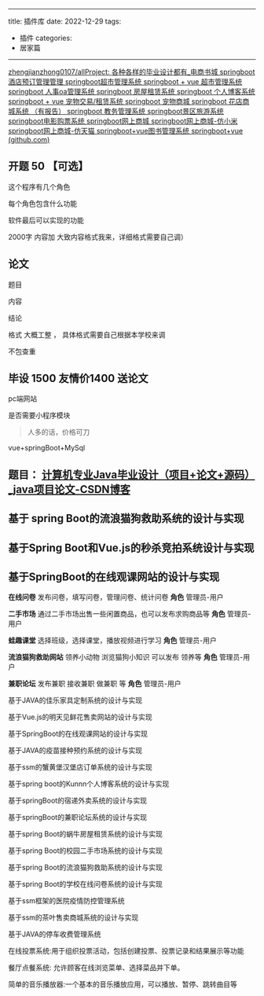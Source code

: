 
---
title: 插件库
date: 2022-12-29
tags:
 - 插件
categories:
 -  居家篇
---

[zhengjianzhong0107/allProject: 各种各样的毕业设计都有_电商书城 springboot酒店预订管理管理 springboot超市管理系统 springboot + vue 超市管理系统 springboot 人事oa管理系统 springboot 房屋租赁系统 springboot 个人博客系统 springboot + vue 宠物交易/租赁系统 springboot 宠物商城 springboot 花店商城系统 （有报告） springboot 教务管理系统 springboot景区旅游系统 springboot电影购票系统 springboot网上商城 springboot网上商城-仿小米 springboot网上商城-仿天猫 springboot+vue图书管理系统 springboot+vue (github.com)](https://github.com/zhengjianzhong0107/allProject)



## 开题  50  【可选】

这个程序有几个角色

每个角色包含什么功能

软件最后可以实现的功能

2000字    内容加 大致内容格式我来，详细格式需要自己调）

## 论文  

题目



内容            

结论



格式			 大概工整  ， 具体格式需要自己根据本学校来调

不包查重

## 毕设 1500       友情价1400 送论文

pc端网站

是否需要小程序模块



> 人多的话，价格可刀  

 



vue+springBoot+MySql





## 题目： [计算机专业Java毕业设计（项目+论文+源码）_java项目论文-CSDN博客](https://blog.csdn.net/Java___interview/article/details/118751271)

## 基于 spring Boot的流浪猫狗救助系统的设计与实现 

## 基于Spring Boot和Vue.js的秒杀竞拍系统设计与实现

## 基于SpringBoot的在线观课网站的设计与实现













**在线问卷**	 发布问卷，填写问卷，管理问卷、统计问卷    **角色** 管理员-用户

**二手市场**     通过二手市场出售一些闲置商品，也可以发布求购商品等      **角色** 管理员-用户

**蛙趣课堂**	 选择班级，选择课堂，播放视频进行学习   **角色** 管理员-用户

**流浪猫狗救助网站**      领养小动物   浏览猫狗小知识  可以发布 领养等   **角色** 管理员-用户

**兼职论坛**      发布兼职  接收兼职  做兼职  等   **角色** 管理员-用户







基于JAVA的佳乐家具定制系统的设计与实现

基于Vue.js的明天见鲜花售卖网站的设计与实现

基于SpringBoot的在线观课网站的设计与实现

基于JAVA的疫苗接种预约系统的设计与实现

基于ssm的蟹黄堡汉堡店订单系统的设计与实现

基于spring boot的Kunnn个人博客系统的设计与实现

基于springBoot的宿递外卖系统的设计与实现

基于springBoot的兼职论坛系统的设计与实现

基于spring Boot的蜗牛房屋租赁系统的设计与实现

基于spring Boot的校园二手市场系统的设计与实现

基于spring Boot的流浪猫狗救助系统的设计与实现

基于spring Boot的学校在线问卷系统的设计与实现

基于ssm框架的医院疫情防控管理系统

基于ssm的茶叶售卖商城系统的设计与实现

基于JAVA的停车收费管理系统

在线投票系统:用于组织投票活动，包括创建投票、投票记录和结果展示等功能

餐厅点餐系统: 允许顾客在线浏览菜单、选择菜品并下单。

简单的音乐播放器:一个基本的音乐播放应用，可以播放、暂停、跳转曲目等



